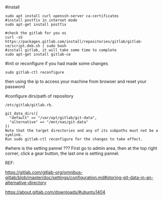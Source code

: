 

#install
```
sudo apt install curl openssh-server ca-certificates 
#install postfix in internet mode
sudo apt-get install postfix

#check the gitlab for you os
curl -sS https://packages.gitlab.com/install/repositories/gitlab/gitlab-ce/script.deb.sh | sudo bash
#install gitlab, it will take some time to complete
sudo apt-get install gitlab-ce

```

#init or reconfigure if you had made some changes
```
sudo gitlab-ctl reconfigure
```
then using the ip to access your machine from browser and reset your password


#configure dirs/path of repository

```
/etc/gitlab/gitlab.rb.

git_data_dirs({
  "default" => "/var/opt/gitlab/git-data",
  "alternative" => "/mnt/nas/git-data"
})
Note that the target directories and any of its subpaths must not be a symlink.
Run sudo gitlab-ctl reconfigure for the changes to take effect.
```

#where is the setting pannel ???
First go to admin area, then at the top right corner, click a gear button, the last one is setting pannel.

REF: 

https://gitlab.com/gitlab-org/omnibus-gitlab/blob/master/doc/settings/configuration.md#storing-git-data-in-an-alternative-directory

https://about.gitlab.com/downloads/#ubuntu1404
